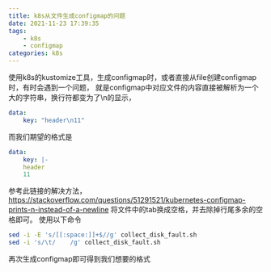 ```yaml
---
title: k8s从文件生成configmap的问题
date: 2021-11-23 17:39:35
tags:
	- k8s
    - configmap
categories: k8s
---
```

使用k8s的kustomize工具，生成configmap时，或者直接从file创建configmap时，有时会遇到一个问题，
就是configmap中对应文件的内容直接被解析为一个大的字符串，换行符都变为了\n的显示，
```yaml
data:
    key: "header\n11"
```
而我们期望的格式是
```yaml
data:
    key: |-
    header
    11
```

参考此链接的解决方法，https://stackoverflow.com/questions/51291521/kubernetes-configmap-prints-n-instead-of-a-newline
将文件中的tab换成空格，并去除掉行尾多余的空格即可。
使用以下命令
```bash
sed -i -E 's/[[:space:]]+$//g' collect_disk_fault.sh
sed -i 's/\t/    /g' collect_disk_fault.sh
```
再次生成configmap即可得到我们想要的格式